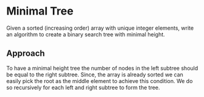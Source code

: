 # Minimal Tree
Given a sorted (increasing order) array with unique integer elements, write an algorithm to create a binary search tree with minimal height.

## Approach
To have a minimal height tree the number of nodes in the left subtree should be equal to the right subtree. Since, the array is already sorted we can easily pick the root as the middle element to achieve this condition. We do so recursively for each left and right subtree to form the tree.
